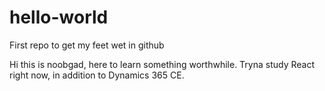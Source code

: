 # hello-world
First repo to get my feet wet in github

Hi this is noobgad, here to learn something worthwhile.
Tryna study React right now, in addition to Dynamics 365 CE.
